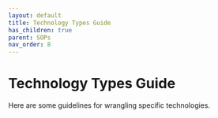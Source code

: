 ```yaml
---
layout: default
title: Technology Types Guide
has_children: true
parent: SOPs
nav_order: 8
---
```

# Technology Types Guide
Here are some guidelines for wrangling specific technologies.
